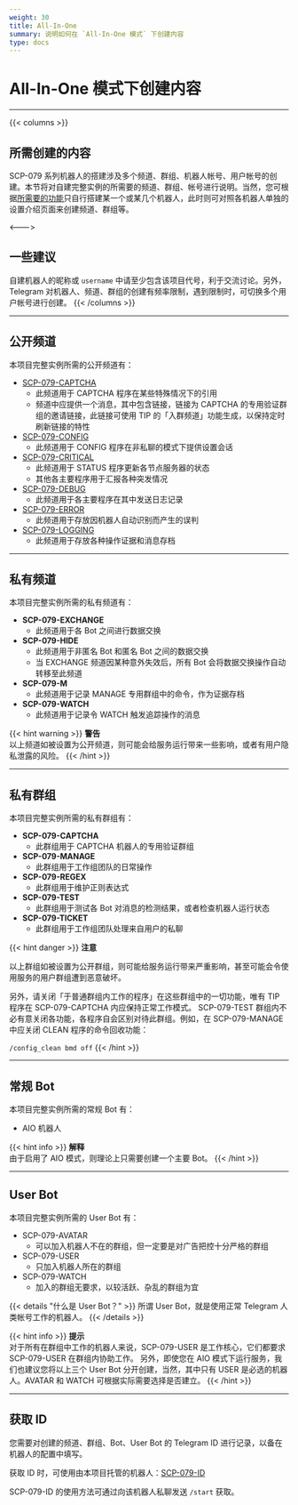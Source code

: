 ```yaml
---
weight: 30
title: All-In-One
summary: 说明如何在 `All-In-One 模式` 下创建内容
type: docs
---
```


# All-In-One 模式下创建内容

---

{{< columns >}}
## 所需创建的内容

SCP-079 系列机器人的搭建涉及多个频道、群组、机器人帐号、用户帐号的创建。本节将对自建完整实例的所需要的频道、群组、帐号进行说明。当然，您可根据[所需要的功能](/bots/)只自行搭建某一个或某几个机器人，此时则可对照各机器人单独的设置介绍页面来创建频道、群组等。

<--->

## 一些建议

自建机器人的昵称或 `username` 中请至少包含该项目代号，利于交流讨论。另外，Telegram 对机器人、频道、群组的创建有频率限制，遇到限制时，可切换多个用户帐号进行创建。
{{< /columns >}}

---

## 公开频道

本项目完整实例所需的公开频道有：

- [SCP-079-CAPTCHA](https://t.me/SCP_079_CAPTCHA)
    - 此频道用于 CAPTCHA 程序在某些特殊情况下的引用
    - 频道中应提供一个消息，其中包含链接，链接为 CAPTCHA 的专用验证群组的邀请链接，此链接可使用 TIP 的「入群频道」功能生成，以保持定时刷新链接的特性
- [SCP-079-CONFIG](https://t.me/SCP_079_CONFIG)
    - 此频道用于 CONFIG 程序在非私聊的模式下提供设置会话
- [SCP-079-CRITICAL](https://t.me/SCP_079_CRITICAL)
    - 此频道用于 STATUS 程序更新各节点服务器的状态
    - 其他各主要程序用于汇报各种突发情况
- [SCP-079-DEBUG](https://t.me/SCP_079_DEBUG)
    - 此频道用于各主要程序在其中发送日志记录
- [SCP-079-ERROR](https://t.me/SCP_079_ERROR)
    - 此频道用于存放因机器人自动识别而产生的误判
- [SCP-079-LOGGING](https://t.me/SCP_079_LOGGING)
    - 此频道用于存放各种操作证据和消息存档

---

## 私有频道

本项目完整实例所需的私有频道有：

- **SCP-079-EXCHANGE**
    - 此频道用于各 Bot 之间进行数据交换
- **SCP-079-HIDE**
    - 此频道用于非匿名 Bot 和匿名 Bot 之间的数据交换
    - 当 EXCHANGE 频道因某种意外失效后，所有 Bot 会将数据交换操作自动转移至此频道
- **SCP-079-M**
    - 此频道用于记录 MANAGE 专用群组中的命令，作为证据存档
- **SCP-079-WATCH**
    - 此频道用于记录令 WATCH 触发追踪操作的消息

{{< hint warning >}}
**警告**  
以上频道如被设置为公开频道，则可能会给服务运行带来一些影响，或者有用户隐私泄露的风险。
{{< /hint >}}

---

## 私有群组

本项目完整实例所需的私有群组有：

- **SCP-079-CAPTCHA**
    - 此群组用于 CAPTCHA 机器人的专用验证群组
- **SCP-079-MANAGE**
    - 此群组用于工作组团队的日常操作
- **SCP-079-REGEX**
    - 此群组用于维护正则表达式
- **SCP-079-TEST**
    - 此群组用于测试各 Bot 对消息的检测结果，或者检查机器人运行状态
- **SCP-079-TICKET**
    - 此群组用于工作组团队处理来自用户的私聊

{{< hint danger >}}
**注意**  

以上群组如被设置为公开群组，则可能给服务运行带来严重影响，甚至可能会令使用服务的用户群组遭到恶意破坏。

另外，请关闭「于普通群组内工作的程序」在这些群组中的一切功能，唯有 TIP 程序在 SCP-079-CAPTCHA 内应保持正常工作模式。
SCP-079-TEST 群组内不必有意关闭各功能，各程序自会区别对待此群组。例如，在 SCP-079-MANAGE 中应关闭 CLEAN 程序的命令回收功能：

`/config_clean bmd off`
{{< /hint >}}

---

## 常规 Bot

本项目完整实例所需的常规 Bot 有：

- AIO 机器人

{{< hint info >}}
**解释**  
由于启用了 AIO 模式，则理论上只需要创建一个主要 Bot。
{{< /hint >}}

---

## User Bot

本项目完整实例所需的 User Bot 有：

- SCP-079-AVATAR
    - 可以加入机器人不在的群组，但一定要是对广告把控十分严格的群组
- SCP-079-USER
    - 只加入机器人所在的群组
- SCP-079-WATCH
    - 加入的群组无要求，以较活跃、杂乱的群组为宜

{{< details "什么是 User Bot？" >}}
所谓 User Bot，就是使用正常 Telegram 人类帐号工作的机器人。
{{< /details >}}

{{< hint info >}}
**提示**  
对于所有在群组中工作的机器人来说，SCP-079-USER 是工作核心，它们都要求 SCP-079-USER 在群组内协助工作。
另外，即使您在 AIO 模式下运行服务，我们也建议您将以上三个 User Bot 分开创建，当然，其中只有 USER 是必选的机器人。AVATAR 和 WATCH 可根据实际需要选择是否建立。
{{< /hint >}}

---

## 获取 ID

您需要对创建的频道、群组、Bot、User Bot 的 Telegram ID 进行记录，以备在机器人的配置中填写。

获取 ID 时，可使用由本项目托管的机器人：[SCP-079-ID](https://t.me/SCP_079_ID_BOT)

SCP-079-ID 的使用方法可通过向该机器人私聊发送 `/start` 获取。 
